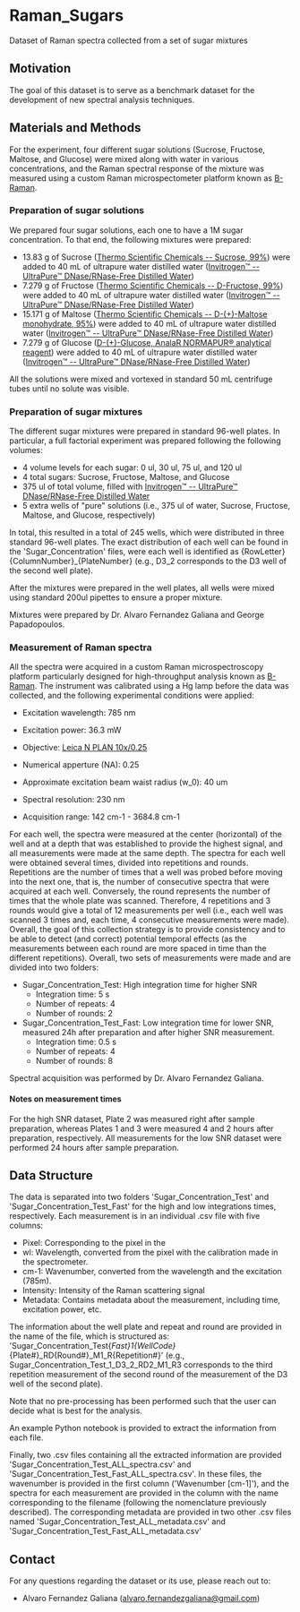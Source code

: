 # Raman_Sugars
Dataset of Raman spectra collected from a set of sugar mixtures

## Motivation
The goal of this dataset is to serve as a benchmark dataset for the development of new spectral analysis techniques. 

## Materials and Methods
For the experiment, four different sugar solutions (Sucrose, Fructose, Maltose, and Glucose) were mixed along with water in various concentrations, and the Raman spectral response of the mixture was measured using a custom Raman microspectometer platform known as [B-Raman](b-raman.com). 

### Preparation of sugar solutions
We prepared four sugar solutions, each one to have a 1M sugar concentration. To that end, the following mixtures were prepared:
* 13.83 g of Sucrose ([Thermo Scientific Chemicals -- Sucrose, 99%](https://www.thermofisher.com/order/catalog/product/A17718.30?SID=srch-srp-A15583.36)) were added to 40 mL of ultrapure water distilled water ([Invitrogen™ -- UltraPure™ DNase/RNase-Free Distilled Water](https://www.thermofisher.com/order/catalog/product/10977049?SID=srch-srp-10977049))
* 7.279 g of Fructose ([Thermo Scientific Chemicals -- D-Fructose, 99%](https://www.thermofisher.com/order/catalog/product/A17718.30?SID=srch-srp-A17718.30)) were added to 40 mL of ultrapure water distilled water ([Invitrogen™ -- UltraPure™ DNase/RNase-Free Distilled Water](https://www.thermofisher.com/order/catalog/product/10977049?SID=srch-srp-10977049))
* 15.171 g of Maltose ([Thermo Scientific Chemicals -- D-(+)-Maltose monohydrate, 95%](https://www.thermofisher.com/order/catalog/product/A17718.30?SID=srch-srp-A16266.36)) were added to 40 mL of ultrapure water distilled water ([Invitrogen™ -- UltraPure™ DNase/RNase-Free Distilled Water](https://www.thermofisher.com/order/catalog/product/10977049?SID=srch-srp-10977049))
* 7.279 g of Glucose ([D-(+)-Glucose, AnalaR NORMAPUR® analytical reagent](https://uk.vwr.com/store/product/2340278/d-glucose-analar-normapur-analytical-reagent)) were added to 40 mL of ultrapure water distilled water ([Invitrogen™ -- UltraPure™ DNase/RNase-Free Distilled Water](https://www.thermofisher.com/order/catalog/product/10977049?SID=srch-srp-10977049))

All the solutions were mixed and vortexed in standard 50 mL centrifuge tubes until no solute was visible.

### Preparation of sugar mixtures
The different sugar mixtures were prepared in standard 96-well plates. In particular, a full factorial experiment was prepared following the following volumes:
* 4 volume levels for each sugar: 0 ul, 30 ul, 75 ul, and 120 ul
* 4 total sugars: Sucrose, Fructose, Maltose, and Glucose
* 375 ul of total volume, filled with [Invitrogen™ -- UltraPure™ DNase/RNase-Free Distilled Water](https://www.thermofisher.com/order/catalog/product/10977049?SID=srch-srp-10977049)
* 5 extra wells of "pure" solutions (i.e., 375 ul of water, Sucrose, Fructose, Maltose, and Glucose, respectively)

In total, this resulted in a total of 245 wells, which were distributed in three standard 96-well plates. The exact distribution of each well can be found in the 'Sugar_Concentration' files, were each well is identified as {RowLetter}{ColumnNumber}_{PlateNumber} (e.g., D3_2 corresponds to the D3 well of the second well plate).

After the mixtures were prepared in the well plates, all wells were mixed using standard 200ul pipettes to ensure a proper mixture.

Mixtures were prepared by Dr. Alvaro Fernandez Galiana and George Papadopoulos.

### Measurement of Raman spectra
All the spectra were acquired in a custom Raman microspectroscopy platform particularly designed for high-throughput analysis known as [B-Raman](b-raman.com). The instrument was calibrated using a Hg lamp before the data was collected, and the following experimental conditions were applied:
* Excitation wavelength: 785 nm
* Excitation power: 36.3 mW
* Objective: [Leica N PLAN 10x/0.25](https://www.leica-microsystems.com/objectivefinder/objective/506405/)
* Numerical apperture (NA): 0.25
* Approximate excitation beam waist radius (w_0): 40 um

* Spectral resolution: 230 nm
* Acquisition range: 142 cm-1 - 3684.8 cm-1

For each well, the spectra were measured at the center (horizontal) of the well and at a depth that was established to provide the highest signal, and all measurements were made at the same depth. The spectra for each well were obtained several times, divided into repetitions and rounds. Repetitions are the number of times that a well was probed before moving into the next one, that is, the number of consecutive spectra that were acquired at each well. Conversely, the round represents the number of times that the whole plate was scanned. Therefore, 4 repetitions and 3 rounds would give a total of 12 measurements per well (i.e., each well was scanned 3 times and, each time, 4 consecutive measurements were made). Overall, the goal of this collection strategy is to provide consistency and to be able to detect (and correct) potential temporal effects (as the measurements between each round are more spaced in time than the different repetitions). Overall, two sets of measurements were made and are divided into two folders:
* Sugar_Concentration_Test: High integration time for higher SNR
    * Integration time: 5 s
    * Number of repeats: 4
    * Number of rounds: 2
* Sugar_Concentration_Test_Fast: Low integration time for lower SNR, measured 24h after preparation and after higher SNR measurement.
    * Integration time: 0.5 s
    * Number of repeats: 4
    * Number of rounds: 8
 
Spectral acquisition was performed by Dr. Alvaro Fernandez Galiana.

#### Notes on measurement times
For the high SNR dataset, Plate 2 was measured right after sample preparation, whereas Plates 1 and 3 were measured 4 and 2 hours after preparation, respectively. All measurements for the low SNR dataset were performed 24 hours after sample preparation.

## Data Structure
The data is separated into two folders 'Sugar_Concentration_Test' and 'Sugar_Concentration_Test_Fast' for the high and low integrations times, respectively. Each measurement is in an individual .csv file with five columns:
* Pixel: Corresponding to the pixel in the
* wl: Wavelength, converted from the pixel with the calibration made in the spectrometer.
* cm-1: Wavenumber, converted from the wavelength and the excitation (785m).
* Intensity: Intensity of the Raman scattering signal
* Metadata: Contains metadata about the measurement, including time, excitation power, etc.

The information about the well plate and repeat and round are provided in the name of the file, which is structured as: 'Sugar_Concentration_Test{_Fast}_1_{WellCode}_{Plate#}_RD{Round#}_M1_R{Repetition#}' (e.g., Sugar_Concentration_Test_1_D3_2_RD2_M1_R3 corresponds to the third repetition measurement of the second round of the measurement of the D3 well of the second plate).

Note that no pre-processing has been performed such that the user can decide what is best for the analysis. 

An example Python notebook is provided to extract the information from each file.

Finally, two .csv files containing all the extracted information are provided 'Sugar_Concentration_Test_ALL_spectra.csv' and 'Sugar_Concentration_Test_Fast_ALL_spectra.csv'. In these files, the wavenumber is provided in the first column ('Wavenumber [cm-1]'), and the spectra for each measurement are provided in the column with the name corresponding to the filename (following the nomenclature previously described). The corresponding metadata are provided in two other .csv files named 'Sugar_Concentration_Test_ALL_metadata.csv' and 'Sugar_Concentration_Test_Fast_ALL_metadata.csv'

## Contact
For any questions regarding the dataset or its use, please reach out to: 

* Alvaro Fernandez Galiana (alvaro.fernandezgaliana@gmail.com)

